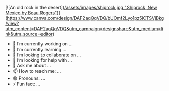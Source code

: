 

[![An old rock in the desert]([/assets/images/shiprock.jpg "Shiprock, New Mexico by Beau Rogers"](https://www.canva.com/design/DAF2aqQqVDQ/bUOmf2Lyo1pz5iCTSVjBkg/view?utm_content=DAF2aqQqVDQ&utm_campaign=designshare&utm_medium=link&utm_source=editor))](https://www.canva.com/design/DAF2aqQqVDQ/bUOmf2Lyo1pz5iCTSVjBkg/view?utm_content=DAF2aqQqVDQ&utm_campaign=designshare&utm_medium=link&utm_source=editor)











- 🔭 I’m currently working on ...
- 🌱 I’m currently learning ...
- 👯 I’m looking to collaborate on ...
- 🤔 I’m looking for help with ...
- 💬 Ask me about ...
- 📫 How to reach me: ...
- 😄 Pronouns: ...
- ⚡ Fun fact: ...

